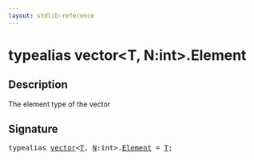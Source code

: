 ```yaml
---
layout: stdlib-reference
---
```


# typealias vector\<T, N:int\>\.Element

## Description

The element type of the vector


## Signature

<pre>
<span class='code_keyword'>typealias</span> <a href="../types/vector/index.html" class="code_type">vector</a>&lt;<a href="../types/vector/index.html#typeparam-T" class="code_type">T</a>, <a href="../types/vector/index.html#decl-N" class="code_var">N</a>:<span class="code_keyword">int</span>&gt;.<a href="element-0.html" class="code_type">Element</a> = <a href="../types/vector/index.html#typeparam-T" class="code_type">T</a>;
</pre>

